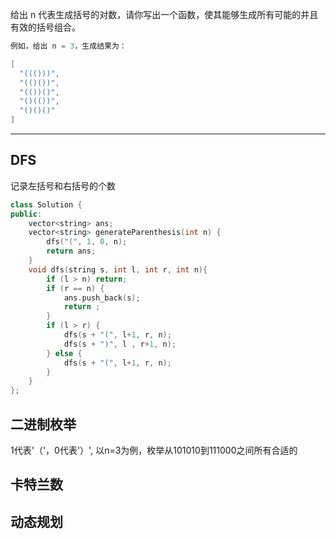 给出 n 代表生成括号的对数，请你写出一个函数，使其能够生成所有可能的并且有效的括号组合。

```cpp
例如，给出 n = 3，生成结果为：

[
  "((()))",
  "(()())",
  "(())()",
  "()(())",
  "()()()"
]
```

---

## DFS

记录左括号和右括号的个数

```cpp
class Solution {
public:
    vector<string> ans;
    vector<string> generateParenthesis(int n) {
        dfs("(", 1, 0, n);
        return ans;
    }
    void dfs(string s, int l, int r, int n){
        if (l > n) return;
        if (r == n) {
            ans.push_back(s);
            return ;
        }
        if (l > r) {
            dfs(s + "(", l+1, r, n);
            dfs(s + ")", l , r+1, n);
        } else {
            dfs(s + "(", l+1, r, n);
        }
    }
};
```

## 二进制枚举

1代表'（'，0代表'）', 以n=3为例，枚举从101010到111000之间所有合适的

## 卡特兰数

## 动态规划
